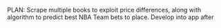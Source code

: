 PLAN: Scrape multiple books to exploit price differences, along with algorithm to predict best NBA Team bets to place. Develop into app after
